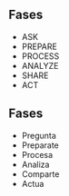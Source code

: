 ## Fases

* ASK
* PREPARE
* PROCESS
* ANALYZE
* SHARE
* ACT

## Fases

* Pregunta
* Preparate
* Procesa
* Analiza
* Comparte
* Actua